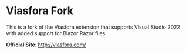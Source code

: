 # Viasfora Fork

This is a fork of the Viasfora extension that supports Visual Studio 2022 with added support for Blazor Razor files. 

__Official Site__: http://viasfora.com/
